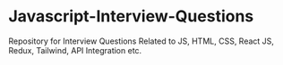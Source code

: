 # Javascript-Interview-Questions
Repository for Interview Questions Related to JS, HTML, CSS, React JS, Redux, Tailwind, API Integration etc.

